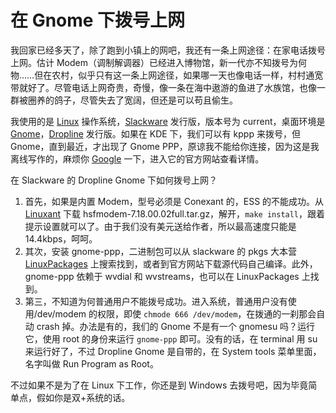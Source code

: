 # 在 Gnome 下拨号上网

我回家已经多天了，除了跑到小镇上的网吧，我还有一条上网途径：在家电话拨号上网。估计 Modem（调制解调器）已经进入博物馆，新一代亦不知拨号为何物……但在农村，似乎只有这一条上网途径，如果哪一天也像电话一样，村村通宽带就好了。尽管电话上网奇贵，奇慢，像一条在海中遨游的鱼进了水族馆，也像一群被圈养的鸽子，尽管失去了宽阔，但还是可以苟且偷生。

我使用的是 [Linux][0] 操作系统，[Slackware][1] 发行版，版本号为 current，桌面环境是 [Gnome][2]，[Dropline][3] 发行版。如果在 KDE 下，我们可以有 kppp 来拨号，但 Gnome，直到最近，才出现了 Gnome PPP，原谅我不能给你连接，因为这是我离线写作的，麻烦你 [Google][4] 一下，进入它的官方网站查看详情。

在 Slackware 的 Dropline Gnome 下如何拨号上网？

1. 首先，如果是内置 Modem，型号必须是 Conexant 的，ESS 的不能成功。从 [Linuxant][5] 下载 hsfmodem-7.18.00.02full.tar.gz，解开，`make install`，跟着提示设置就可以了。由于我们没有美元送给作者，所以最高速度只能是 14.4kbps，呵呵。
2. 其次，安装 gnome-ppp，二进制包可以从 slackware 的 pkgs 大本营 [LinuxPackages][6] 上搜索找到，或者到官方网站下载源代码自己编译。此外，gnome-ppp 依赖于 wvdial 和 wvstreams，也可以在 LinuxPackages 上找到。
3. 第三，不知道为何普通用户不能拨号成功。进入系统，普通用户没有使用/dev/modem 的权限，即使 `chmode 666 /dev/modem`，在拨通的一刹那会自动 crash 掉。办法是有的，我们的 Gnome 不是有一个 gnomesu 吗？运行它，使用 root 的身份来运行 `gnome-ppp` 即可。没有的话，在 terminal 用 su 来运行好了，不过 Dropline Gnome 是自带的，在 System tools 菜单里面，名字叫做 Run Program as Root。

不过如果不是为了在 Linux 下工作，你还是到 Windows 去拨号吧，因为毕竟简单点，假如你是双+系统的话。

[0]: http://kernel.org/
[1]: http://slackware.com/
[2]: http://gnome.org/
[3]: http://dropline.net/gnome
[4]: http://google.com/
[5]: http://linuxant.com
[6]: http://linuxpackages.net
